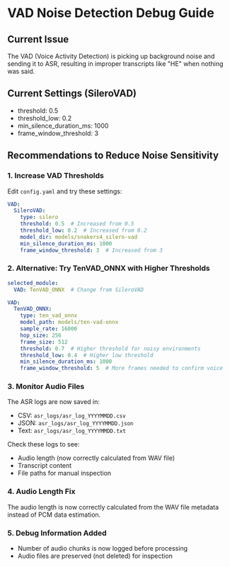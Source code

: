 # VAD Noise Detection Debug Guide

## Current Issue
The VAD (Voice Activity Detection) is picking up background noise and sending it to ASR, resulting in improper transcripts like "HE" when nothing was said.

## Current Settings (SileroVAD)
- threshold: 0.5
- threshold_low: 0.2
- min_silence_duration_ms: 1000
- frame_window_threshold: 3

## Recommendations to Reduce Noise Sensitivity

### 1. Increase VAD Thresholds
Edit `config.yaml` and try these settings:

```yaml
VAD:
  SileroVAD:
    type: silero
    threshold: 0.5  # Increased from 0.5
    threshold_low: 0.2  # Increased from 0.2
    model_dir: models/snakers4_silero-vad
    min_silence_duration_ms: 1000
    frame_window_threshold: 3  # Increased from 3
```

### 2. Alternative: Try TenVAD_ONNX with Higher Thresholds
```yaml
selected_module:
  VAD: TenVAD_ONNX  # Change from SileroVAD

VAD:
  TenVAD_ONNX:
    type: ten_vad_onnx
    model_path: models/ten-vad-onnx
    sample_rate: 16000
    hop_size: 256
    frame_size: 512
    threshold: 0.7  # Higher threshold for noisy environments
    threshold_low: 0.4  # Higher low threshold
    min_silence_duration_ms: 1000
    frame_window_threshold: 5  # More frames needed to confirm voice
```

### 3. Monitor Audio Files
The ASR logs are now saved in:
- CSV: `asr_logs/asr_log_YYYYMMDD.csv`
- JSON: `asr_logs/asr_log_YYYYMMDD.json`
- Text: `asr_logs/asr_log_YYYYMMDD.txt`

Check these logs to see:
- Audio length (now correctly calculated from WAV file)
- Transcript content
- File paths for manual inspection

### 4. Audio Length Fix
The audio length is now correctly calculated from the WAV file metadata instead of PCM data estimation.

### 5. Debug Information Added
- Number of audio chunks is now logged before processing
- Audio files are preserved (not deleted) for inspection